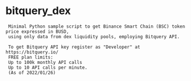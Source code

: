# bitquery_dex
     Minimal Python sample script to get Binance Smart Chain (BSC) token price expressed in BUSD, 
     using only data from dex liquidity pools, employing Bitquery API.
     
     To get Bitquery API key register as "Developer" at https://bitquery.io/
     FREE plan limits:
     Up to 100k monthly API calls
     Up to 10 API calls per minute.
     (As of 2022/01/26)
